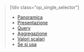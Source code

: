 > [!div class="op_single_selector"]
> * [Panoramica](../articles/application-insights/app-analytics.md)
> * [Presentazione](../articles/application-insights/app-analytics-tour.md)
> * [Query](../articles/application-insights/app-analytics-queries.md)
> * [Aggregazione](../articles/application-insights/app-analytics-aggregations.md)
> * [Valori scalari](../articles/application-insights/app-analytics-scalars.md)
> * [Se si usa](../articles/application-insights/app-analytics-using.md)
> 
> 

<!---HONumber=AcomDC_0330_2016-->